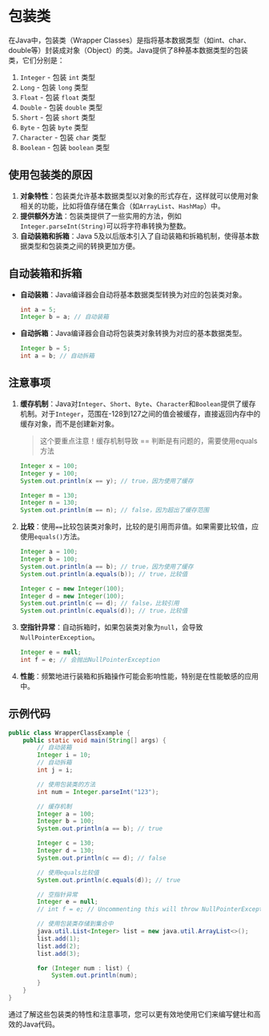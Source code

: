 # 包装类

在Java中，包装类（Wrapper Classes）是指将基本数据类型（如int、char、double等）封装成对象（Object）的类。Java提供了8种基本数据类型的包装类，它们分别是：

1. `Integer` - 包装 `int` 类型
2. `Long` - 包装 `long` 类型
3. `Float` - 包装 `float` 类型
4. `Double` - 包装 `double` 类型
5. `Short` - 包装 `short` 类型
6. `Byte` - 包装 `byte` 类型
7. `Character` - 包装 `char` 类型
8. `Boolean` - 包装 `boolean` 类型

## 使用包装类的原因

1. **对象特性**：包装类允许基本数据类型以对象的形式存在，这样就可以使用对象相关的功能，比如将值存储在集合（如`ArrayList`、`HashMap`）中。
2. **提供额外方法**：包装类提供了一些实用的方法，例如`Integer.parseInt(String)`可以将字符串转换为整数。
3. **自动装箱和拆箱**：Java 5及以后版本引入了自动装箱和拆箱机制，使得基本数据类型和包装类之间的转换更加方便。

## 自动装箱和拆箱

- **自动装箱**：Java编译器会自动将基本数据类型转换为对应的包装类对象。

  ```java
  int a = 5;
  Integer b = a; // 自动装箱
  ```

- **自动拆箱**：Java编译器会自动将包装类对象转换为对应的基本数据类型。

  ```java
  Integer b = 5;
  int a = b; // 自动拆箱
  ```

## 注意事项

1. **缓存机制**：Java对`Integer`、`Short`、`Byte`、`Character`和`Boolean`提供了缓存机制。对于`Integer`，范围在-128到127之间的值会被缓存，直接返回内存中的缓存对象，而不是创建新对象。
    >这个要重点注意！缓存机制导致 == 判断是有问题的，需要使用equals方法

    ```java
    Integer x = 100;
    Integer y = 100;
    System.out.println(x == y); // true，因为使用了缓存

    Integer m = 130;
    Integer n = 130;
    System.out.println(m == n); // false，因为超出了缓存范围
    ```

2. **比较**：使用`==`比较包装类对象时，比较的是引用而非值。如果需要比较值，应使用`equals()`方法。

    ```java
    Integer a = 100;
    Integer b = 100;
    System.out.println(a == b); // true，因为使用了缓存
    System.out.println(a.equals(b)); // true，比较值

    Integer c = new Integer(100);
    Integer d = new Integer(100);
    System.out.println(c == d); // false，比较引用
    System.out.println(c.equals(d)); // true，比较值
    ```

3. **空指针异常**：自动拆箱时，如果包装类对象为`null`，会导致`NullPointerException`。

    ```java
    Integer e = null;
    int f = e; // 会抛出NullPointerException
    ```

4. **性能**：频繁地进行装箱和拆箱操作可能会影响性能，特别是在性能敏感的应用中。

## 示例代码

```java
public class WrapperClassExample {
    public static void main(String[] args) {
        // 自动装箱
        Integer i = 10;
        // 自动拆箱
        int j = i;

        // 使用包装类的方法
        int num = Integer.parseInt("123");

        // 缓存机制
        Integer a = 100;
        Integer b = 100;
        System.out.println(a == b); // true

        Integer c = 130;
        Integer d = 130;
        System.out.println(c == d); // false

        // 使用equals比较值
        System.out.println(c.equals(d)); // true

        // 空指针异常
        Integer e = null;
        // int f = e; // Uncommenting this will throw NullPointerException

        // 使用包装类存储到集合中
        java.util.List<Integer> list = new java.util.ArrayList<>();
        list.add(1);
        list.add(2);
        list.add(3);

        for (Integer num : list) {
            System.out.println(num);
        }
    }
}
```

通过了解这些包装类的特性和注意事项，您可以更有效地使用它们来编写健壮和高效的Java代码。
